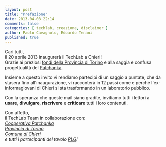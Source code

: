 ```yaml
---
layout: post
title: "Prefazione"
date: 2013-04-08 22:14
comments: false
categories: [ techlab, creazione, disclaimer ]
author: Paolo Cavagnolo, Edoardo Tenani
published: true
---
```

Cari tutti,  
il 20 aprile 2013 inaugurerà il TechLab a Chieri!  
Grazie ai preziosi [fondi della Provincia di Torino](http://www.provincia.torino.gov.it/solidarietasociale/giovani/progetti) e alla saggia e confusa progettualità del [Patchanka](http://patchanka.coop).

Insieme a questo invito vi rendiamo partecipi di un saggio a puntate, che da stasera fino all'inaugurazione, vi racconterà in 12 passi come e perché l'ex-informagiovani di Chieri si sta trasformando in un laboratorio pubblico.

Con la speranza che queste mail siano gradite, invitiamo tutti i lettori a **usare**, **divulgare**, **riscrivere** e **criticare** tutti i loro contenuti.

Con affetto,  
il TechLab Team in collaborazione con:  
  _[Cooperativa Patchanka](http://patchanka.coop)_  
  _[Provincia di Torino](http://www.provincia.torino.gov.it/)_  
  _[Comune di Chieri](http://www.comune.chieri.to.it/home)_  
  _e tutti i partecipanti del tavolo [PLG](http://www.provincia.torino.gov.it/solidarietasociale/giovani/progetti)!_  
